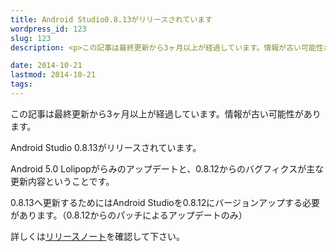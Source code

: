 ```yaml
---
title: Android Studio0.8.13がリリースされています
wordpress_id: 123
slug: 123
description: <p>この記事は最終更新から3ヶ月以上が経過しています。情報が古い可能性があります。Android Studio 0.8.13がリリースされています。 Android 5.0 Lolipopがらみのアップデートと、0.8.12 [&hellip;]</p>

date: 2014-10-21
lastmod: 2014-10-21
tags: 
---
```


<div id="wppda_alert">この記事は最終更新から3ヶ月以上が経過しています。情報が古い可能性があります。</div><p>Android Studio 0.8.13がリリースされています。</p>
<p>Android 5.0 Lolipopがらみのアップデートと、0.8.12からのバグフィクスが主な更新内容ということです。</p>
<p>0.8.13へ更新するためにはAndroid Studioを0.8.12にバージョンアップする必要があります。（0.8.12からのパッチによるアップデートのみ）</p>
<p>詳しくは<a href="http://tools.android.com/recent/androidstudio0813released">リリースノート</a>を確認して下さい。</p>

  